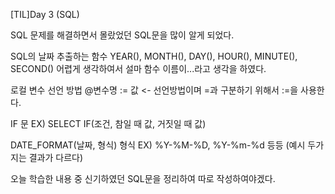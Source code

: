 [TIL]Day 3 (SQL)

SQL 문제를 해결하면서 몰랐었던 SQL문을 많이 알게 되었다.

SQL의 날짜 추출하는 함수 YEAR(), MONTH(), DAY(), HOUR(), MINUTE(), SECOND()
    어렵게 생각하여서 설마 함수 이름이...라고 생각을 하였다.
    
로컬 변수 선언 방법
    @변수명 := 값  <-  선언방법이며 =과 구분하기 위해서 :=을 사용한다.

IF 문 EX) SELECT IF(조건, 참일 때 값, 거짓일 때 값)

DATE_FORMAT(날짜, 형식)    형식 EX) %Y-%M-%D,  %Y-%m-%d 등등 (예시 두가지는 결과가 다르다)

오늘 학습한 내용 중 신기하였던 SQL문을 정리하여 따로 작성하여야겠다.